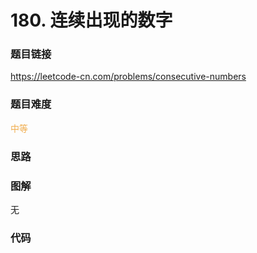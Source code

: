 # 180. 连续出现的数字

### 题目链接

https://leetcode-cn.com/problems/consecutive-numbers

### 题目难度

<font color=#F0AD4E>中等</font>

### 思路



### 图解

无

### 代码

```python
```
